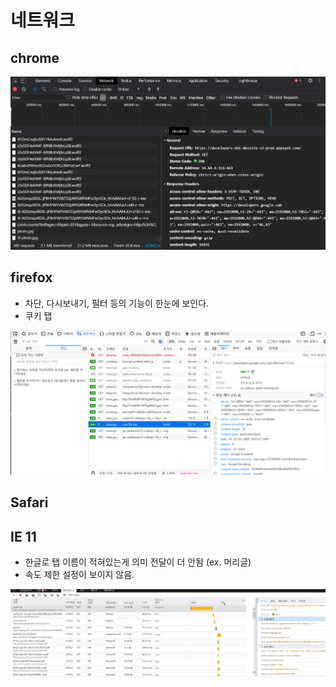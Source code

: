 # 네트워크

## chrome

![Alt text](./chrome.PNG)

## firefox
- 차단, 다시보내기, 필터 등의 기능이 한눈에 보인다.
- 쿠키 탭
  
![Alt text](./firefox.PNG)

## Safari

## IE 11
- 한글로 탭 이름이 적혀있는게 의미 전달이 더 안됨 (ex. 머리글)
- 속도 제한 설정이 보이지 않음. 

![Alt text](./ie11.PNG)